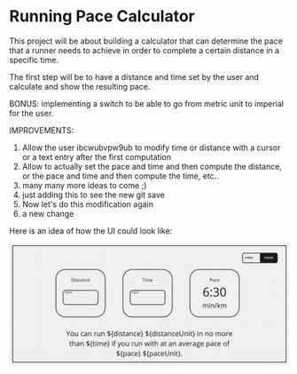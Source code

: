 # Running Pace Calculator

This project will be about building a calculator that can determine the pace that a runner needs to achieve in order to complete a certain distance in a specific time.

The first step will be to have a distance and time set by the user and calculate and show the resulting pace.

BONUS: implementing a switch to be able to go from metric unit to imperial for the user.

IMPROVEMENTS:

1. Allow the user ibcwubvpw9ub to modify time or distance with a cursor or a text entry after the first computation
2. Allow to actually set the pace and time and then compute the distance, or the pace and time and then compute the time, etc..
3. many many more ideas to come ;)
4. just adding this to see the new git save
5. Now let's do this modification again
6. a new change

Here is an idea of how the UI could look like:

![hello](sketch.png)
